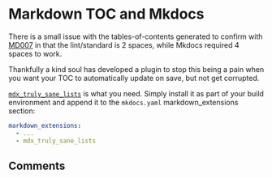 # Markdown TOC and Mkdocs

There is a small issue with the tables-of-contents generated to confirm with [MD007][md007-url]
in that the lint/standard is 2 spaces, while Mkdocs required 4 spaces to work.

Thankfully a kind soul has developed a plugin to stop this being a pain when you want your TOC to automatically update
on save, but not get corrupted.

[`mdx_truly_sane_lists`][sane-lists-url] is what you need.  Simply install it as part of your build environment and append
it to the `mkdocs.yaml` markdown_extensions section:

```yaml
markdown_extensions:
  - ...
  - mdx_truly_sane_lists
```

## Comments

<!-- markdownlint-disable MD033 -->
<script src="https://utteranc.es/client.js"
        repo="keiranmraine/keiranmraine.github.io"
        issue-term="url"
        label="comments"
        theme="boxy-light"
        crossorigin="anonymous"
        async>
</script>
<!-- markdownlint-enable -->

<!-- refs -->

[md007-url]: https://github.com/updownpress/markdown-lint/blob/master/rules/007-ul-indent.md
[sane-lists-url]: https://github.com/radude/mdx_truly_sane_lists
